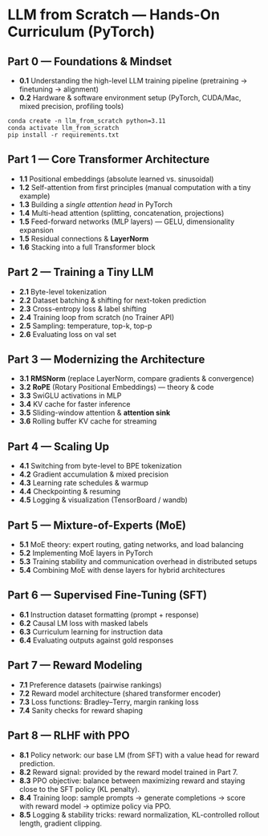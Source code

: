 # LLM from Scratch — Hands-On Curriculum (PyTorch)

## Part 0 — Foundations & Mindset
- **0.1** Understanding the high-level LLM training pipeline (pretraining → finetuning → alignment)
- **0.2** Hardware & software environment setup (PyTorch, CUDA/Mac, mixed precision, profiling tools)

```
conda create -n llm_from_scratch python=3.11
conda activate llm_from_scratch
pip install -r requirements.txt
```

## Part 1 — Core Transformer Architecture
- **1.1** Positional embeddings (absolute learned vs. sinusoidal)
- **1.2** Self-attention from first principles (manual computation with a tiny example)
- **1.3** Building a *single attention head* in PyTorch
- **1.4** Multi-head attention (splitting, concatenation, projections)
- **1.5** Feed-forward networks (MLP layers) — GELU, dimensionality expansion
- **1.5** Residual connections & **LayerNorm**
- **1.6** Stacking into a full Transformer block

## Part 2 — Training a Tiny LLM
- **2.1** Byte-level tokenization
- **2.2** Dataset batching & shifting for next-token prediction
- **2.3** Cross-entropy loss & label shifting
- **2.4** Training loop from scratch (no Trainer API)
- **2.5** Sampling: temperature, top-k, top-p
- **2.6** Evaluating loss on val set

## Part 3 — Modernizing the Architecture
- **3.1** **RMSNorm** (replace LayerNorm, compare gradients & convergence)
- **3.2** **RoPE** (Rotary Positional Embeddings) — theory & code
- **3.3** SwiGLU activations in MLP
- **3.4** KV cache for faster inference
- **3.5** Sliding-window attention & **attention sink**
- **3.6** Rolling buffer KV cache for streaming

## Part 4 — Scaling Up
- **4.1** Switching from byte-level to BPE tokenization
- **4.2** Gradient accumulation & mixed precision
- **4.3** Learning rate schedules & warmup
- **4.4** Checkpointing & resuming
- **4.5** Logging & visualization (TensorBoard / wandb)

## Part 5 — Mixture-of-Experts (MoE)
- **5.1** MoE theory: expert routing, gating networks, and load balancing
- **5.2** Implementing MoE layers in PyTorch
- **5.3** Training stability and communication overhead in distributed setups
- **5.4** Combining MoE with dense layers for hybrid architectures

## Part 6 — Supervised Fine-Tuning (SFT)
- **6.1** Instruction dataset formatting (prompt + response)
- **6.2** Causal LM loss with masked labels
- **6.3** Curriculum learning for instruction data
- **6.4** Evaluating outputs against gold responses

## Part 7 — Reward Modeling
- **7.1** Preference datasets (pairwise rankings)
- **7.2** Reward model architecture (shared transformer encoder)
- **7.3** Loss functions: Bradley–Terry, margin ranking loss
- **7.4** Sanity checks for reward shaping

## Part 8 — RLHF with PPO
- **8.1** Policy network: our base LM (from SFT) with a value head for reward prediction.
- **8.2** Reward signal: provided by the reward model trained in Part 7.
- **8.3** PPO objective: balance between maximizing reward and staying close to the SFT policy (KL penalty).
- **8.4** Training loop: sample prompts → generate completions → score with reward model → optimize policy via PPO.
- **8.5** Logging & stability tricks: reward normalization, KL-controlled rollout length, gradient clipping.